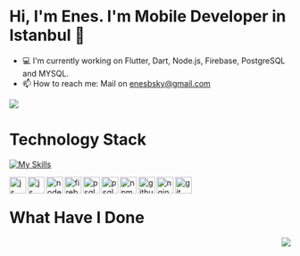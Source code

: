 # Hi, I'm Enes. I'm Mobile Developer in Istanbul 👋

- 💻  I'm currently working on Flutter, Dart, Node.js, Firebase, PostgreSQL and MYSQL.
- 📫  How to reach me: Mail on enesbsky@gmail.com

[![](https://img.shields.io/twitter/follow/enesbaskayaa?style=social)](https://www.twitter.com/enesbaskayaa)

# Technology Stack

[![My Skills](https://skillicons.dev/icons?i=js,html,css,wasm)](https://skillicons.dev)

<img align="left" alt="js" width="30px" src="icons/flutter.png" />
<img align="left" alt="js" width="30px" src="icons/dart.png" />
<img align="left" alt="nodejs" width="30px" src="icons/nodejs.png" />
<img align="left" alt="firebase" width="30px" src="icons/firebase.png" />
<img align="left" alt="psql" width="30px" src="icons/psql.png" />
<img align="left" alt="psql" width="30px" src="icons/mysql.png" />
<img align="left" alt="npm" width="30px" src="icons/npm.png" />
<img align="left" alt="githubactions" width="30px" src="https://cdn.svgporn.com/logos/github-actions.svg" />
<img align="left" alt="nginx" width="30px" src="icons/nginx.png" />
<img align="left" alt="git" width="30px" src="icons/git.png" />
<br />

# What Have I Done
<img align='right' src="https://github-readme-stats.vercel.app/api?username=ceeEnes&count_private=true&show_icons=true&theme=cobalt">
